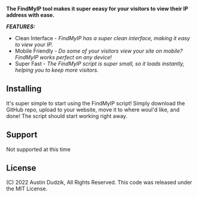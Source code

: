 **The FindMyIP tool makes it super eeasy for your visitors to view their IP address with ease.**<br>

**_FEATURES:_**

* Clean Interface - _FindMyIP has a super clean interface, making it easy to view your IP._
* Mobile Friendly - _Do some of your visitors view your site on mobile? FindMyIP works perfect on any device!_
* Super Fast - _The FindMyIP script is super small, so it loads instantly, helping you to keep more visitors._

## Installing

It's super simple to start using the FindMyIP script! Simply download the GitHub repo, upload to your website, move it to 
where woul'd like, and done! The script should start working right away.

## Support

Not supported at this time

## License

(C) 2022 Austin Dudzik, All Rights Reserved. This code was released under the MIT License.
